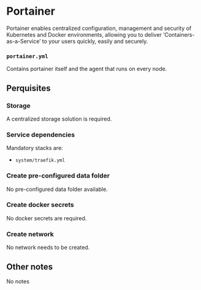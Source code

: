 # Portainer

Portainer enables centralized configuration, management and security of Kubernetes and Docker environments, allowing you to deliver ‘Containers-as-a-Service’ to your users quickly, easily and securely.

### `portainer.yml`
Contains portainer itself and the agent that runs on every node.

## Perquisites
### Storage
A centralized storage solution is required.

### Service dependencies
Mandatory stacks are:
- `system/traefik.yml`

### Create pre-configured data folder
No pre-configured data folder available.

### Create docker secrets
No docker secrets are required.

### Create network
No network needs to be created.

## Other notes
No notes